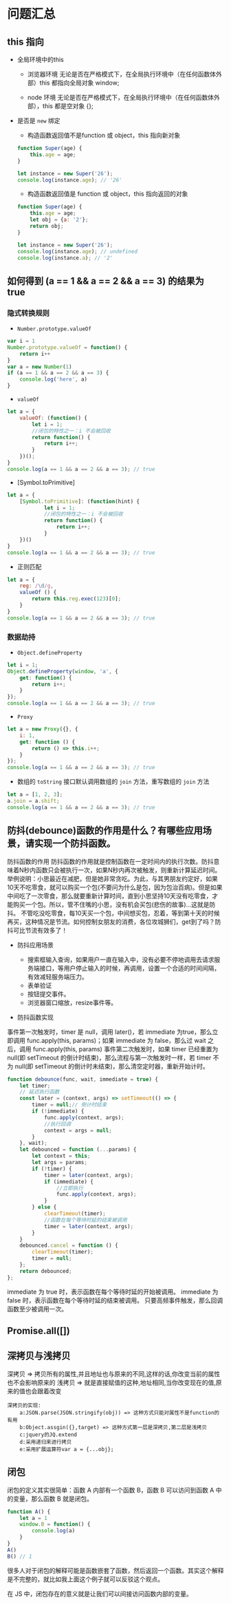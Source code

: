 # 问题汇总

## this 指向

* 全局环境中的this

    - 浏览器环境
    无论是否在严格模式下，在全局执行环境中（在任何函数体外部）this 都指向全局对象 window;

    - node 环境
    无论是否在严格模式下，在全局执行环境中（在任何函数体外部），this 都是空对象 {};

* 是否是 `new` 绑定

    - 构造函数返回值不是function 或 object，this 指向新对象
    ```js
    function Super(age) {
        this.age = age;
    }

    let instance = new Super('26');
    console.log(instance.age); // '26'
    ```

    - 构造函数返回值是 function 或 object，this 指向返回的对象
    ```js
    function Super(age) {
        this.age = age;
        let obj = {a: '2'};
        return obj;
    }

    let instance = new Super('26');
    console.log(instance.age); // undefined
    console.log(instance.a); // '2'
    ```

## 如何得到 (a == 1 && a == 2 && a == 3) 的结果为 true

### 隐式转换规则

* `Number.prototype.valueOf`
```js
var i = 1
Number.prototype.valueOf = function() {
    return i++
}
var a = new Number(1)
if (a == 1 && a == 2 && a == 3) {
    console.log('here', a)
}
```

* `valueOf`
```js
let a = {
    valueOf: (function() {
        let i = 1;
        //闭包的特性之一：i 不会被回收
        return function() {
            return i++;
        }
    })();
}
console.log(a == 1 && a == 2 && a == 3); // true
```

* [Symbol.toPrimitive]
```js
let a = {
    [Symbol.toPrimitive]: (function(hint) {
            let i = 1;
            //闭包的特性之一：i 不会被回收
            return function() {
                return i++;
            }
    })()
}
console.log(a == 1 && a == 2 && a == 3); // true
```

* 正则匹配
```js
let a = {
    reg: /\d/g,
    valueOf () {
        return this.reg.exec(123)[0];
    }
}
console.log(a == 1 && a == 2 && a == 3); // true
```

### 数据劫持

* `Object.defineProperty`
```js
let i = 1;
Object.defineProperty(window, 'a', {
    get: function() {
        return i++;
    }
});
console.log(a == 1 && a == 2 && a == 3); // true
```

* `Proxy`
```js
let a = new Proxy({}, {
    i: 1,
    get: function () {
        return () => this.i++;
    }
});
console.log(a == 1 && a == 2 && a == 3); // true
```

* 数组的 `toString` 接口默认调用数组的 `join` 方法，重写数组的 `join` 方法
```js
let a = [1, 2, 3];
a.join = a.shift;
console.log(a == 1 && a == 2 && a == 3); // true
```

## 防抖(debounce)函数的作用是什么？有哪些应用场景，请实现一个防抖函数。
防抖函数的作用
防抖函数的作用就是控制函数在一定时间内的执行次数。防抖意味着N秒内函数只会被执行一次，如果N秒内再次被触发，则重新计算延迟时间。
举例说明：小思最近在减肥，但是她非常贪吃。为此，与其男朋友约定好，如果10天不吃零食，就可以购买一个包(不要问为什么是包，因为包治百病)。但是如果中间吃了一次零食，那么就要重新计算时间，直到小思坚持10天没有吃零食，才能购买一个包。所以，管不住嘴的小思，没有机会买包(悲伤的故事)...这就是防抖。
不管吃没吃零食，每10天买一个包，中间想买包，忍着，等到第十天的时候再买，这种情况是节流。如何控制女朋友的消费，各位攻城狮们，get到了吗？防抖可比节流有效多了！

* 防抖应用场景

    - 搜索框输入查询，如果用户一直在输入中，没有必要不停地调用去请求服务端接口，等用户停止输入的时候，再调用，设置一个合适的时间间隔，有效减轻服务端压力。
    - 表单验证
    - 按钮提交事件。
    - 浏览器窗口缩放，resize事件等。

* 防抖函数实现

事件第一次触发时，timer 是 null，调用 later()，若 immediate 为true，那么立即调用 func.apply(this, params)；如果 immediate 为 false，那么过 wait 之后，调用 func.apply(this, params)
事件第二次触发时，如果 timer 已经重置为 null(即 setTimeout 的倒计时结束)，那么流程与第一次触发时一样，若 timer 不为 null(即 setTimeout 的倒计时未结束)，那么清空定时器，重新开始计时。

```js
function debounce(func, wait, immediate = true) {
    let timer;
    // 延迟执行函数
    const later = (context, args) => setTimeout(() => {
        timer = null;// 倒计时结束
        if (!immediate) {
            func.apply(context, args);
            //执行回调
            context = args = null;
        }
    }, wait);
    let debounced = function (...params) {
        let context = this;
        let args = params;
        if (!timer) {
            timer = later(context, args);
            if (immediate) {
                //立即执行
                func.apply(context, args);
            }
        } else {
            clearTimeout(timer);
            //函数在每个等待时延的结束被调用
            timer = later(context, args);
        }
    }
    debounced.cancel = function () {
        clearTimeout(timer);
        timer = null;
    };
    return debounced;
};
```

immediate 为 true 时，表示函数在每个等待时延的开始被调用。
immediate 为 false 时，表示函数在每个等待时延的结束被调用。
只要高频事件触发，那么回调函数至少被调用一次。

## Promise.all([])

## 深拷贝与浅拷贝
深拷贝 => 拷贝所有的属性,并且地址也与原来的不同,这样的话,你改变当前的属性也不会影响原来的
浅拷贝 => 就是直接赋值的这种,地址相同,当你改变现在的值,原来的值也会跟着改变

```
深拷贝的实现:
    a:JSON.parse(JSON.stringify(obj)) => 这种方式只能对属性不是function的有用
    b:Object.assgin({},target) => 这种方式第一层是深拷贝,第二层是浅拷贝
    c:jquery的JQ.extend
    d:采用递归来进行拷贝
    e:采用扩展运算符var a = {...obj};
```

## 闭包

闭包的定义其实很简单：函数 A 内部有一个函数 B，函数 B 可以访问到函数 A 中的变量，那么函数 B 就是闭包。

```js
function A() {
    let a = 1
    window.B = function() {
        console.log(a)
    }
}
A()
B() // 1
```

很多人对于闭包的解释可能是函数嵌套了函数，然后返回一个函数。其实这个解释是不完整的，就比如我上面这个例子就可以反驳这个观点。

在 JS 中，闭包存在的意义就是让我们可以间接访问函数内部的变量。
